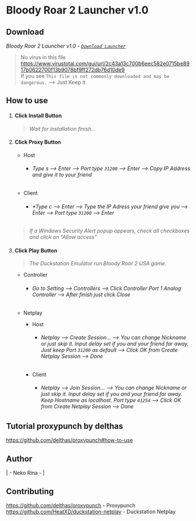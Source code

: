 # Bloody Roar 2 Launcher v1.0

## Download
*Bloody Roar 2 Launcher v1.0 - [`Download Launcher`](https://github.com/nekorina7/Bloody-Roar-2-Launcher/releases/download/v1.0/Bloody.Roar.2.Launcher.exe)*
> No virus in this file https://www.virustotal.com/gui/url/2c43a13c700b6eec582e0715be8917b0622700f13b9078bf9ff272db76d10de9  
> If you see `This file is not commonly downloaded and may be dangerous.` --> Just Keep it 
## How to use
1. #### Click Install Button  
   > *Wait for installation finish...*

2. #### Click Proxy Button  
   - Host
     - ###### *Type s --> Enter --> Port type `31200` --> Enter --> Copy IP Address and give it to your friend*
   - Client
     - ###### *Type c --> Enter --> Type the IP Adress your friend give you --> Enter --> Port type `31200` --> Enter

   > *If a Windows Security Alert popup appears, check all checkboxes and click on "Allow access"*

4. #### Click Play Button
   > *The Duckstation Emulator run Bloody Roar 2 USA game.*
   
   * Controller  
     - ###### *Go to Setting --> Controllers --> Click Controller Port 1 Analog Controller --> After finish just click Close*

   * Netplay  

     - Host
       - ###### *Netplay --> Create Session... --> You can change Nickname or just skip it. Input delay set if you and your friend far away. Just keep Port `31200` as default --> Click OK from Create Netplay Session --> Done*
     - Client
       - ###### *Netplay --> Join Session... --> You can change Nickname or just skip it. Input delay set if you and your friend far away. Keep Hostname as localhost. Port type `41254` -->  Click OK from Create Netplay Session --> Done*
   
## Tutorial proxypunch by delthas
https://github.com/delthas/proxypunch#how-to-use

## Author
|  - Neko Rina -  |

## Contributing

https://github.com/delthas/proxypunch - Proxypunch  
https://github.com/HeatXD/duckstation-netplay - Duckstation Netplay
